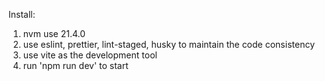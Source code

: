 Install:
1. nvm use 21.4.0
2. use eslint, prettier, lint-staged, husky to maintain the code consistency 
3. use vite as the development tool
4. run 'npm run dev' to start